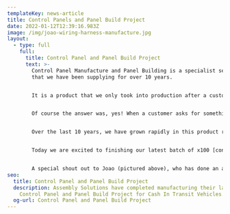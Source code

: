 ```yaml
---
templateKey: news-article
title: Control Panels and Panel Build Project
date: 2022-01-12T12:39:16.983Z
image: /img/joao-wiring-harness-manufacture.jpg
layout:
  - type: full
    full:
      title: Control Panel and Panel Build Project
      text: >-
        Control Panel Manufacture and Panel Building is a specialist service
        that we have been supplying for over 10 years.


        It is a product that we only took into production after a customer visited our factory, and whilst walking around commented "Do you think you could make our [control panels](https://www.assembly-solutions.com/control-panels) as well as [cable assemblies](https://www.assembly-solutions.com/cable-assemblies)?"


        Of course the answer was, yes! When a customer asks for something, even if it is slightly out of our expertise, we always find a way to do it. And from that moment on, the [control panel](https://www.assembly-solutions.com/electrical-control-panels) journey began.


        Over the last 10 years, we have grown rapidly in this product range and manufactured all types of small and large custom-designed panels, to markets including; Automotive, Nuclear and Utilities.


        Today we are excited to finishing our latest batch of x100 [control panels](https://www.assembly-solutions.com/control-panels) which will be installed into Cash In Transit Vehicles.


        A special shout out to Joao (pictured above), who has done an awesome job completing these panels and all within the customers demanding deadline!
seo:
  title: Control Panel and Panel Build Project
  description: Assembly Solutions have completed manufacturing their latest
    Control Panel and Panel Build Project for Cash In Transit Vehicles.
  og-url: Control Panel and Panel Build Project
---
```

